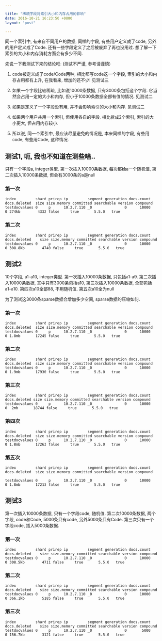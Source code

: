 ```yaml
---

title: "稀疏字段对索引大小和内存占用的影响"
date: 2016-10-21 16:23:50 +0800
layout: "post"

---
```


同一个索引中, 有来自不同用户的数据, 同样的字段, 有些用户定义成了code, 另外的用户定义成了Code. 还有一些字段定义了之后被废弃了再也没用过. 想了解一下索引的大小和内存消耗方面会有多少不同.

先说一下我测试下来的结论吧: (测试不严谨, 参考请谨慎)

1. code被定义成了code/Code两种, 相比都写code这一个字段, 索引的大小和内存占用都有上升, 在我看来, 增加的还不少!  见测试三

2. 如果一个字段比较稀疏, 比如说10000条数据, 只有3000条包括这个字段. 它当然会占用一定的大小和内存, 但小于10000条数据全部有值的情况.  见测试二

3. 如果是定义了一个字段没有用, 并不会影响索引的大小和内存.  见测试二

4. 如果两个用户共用一个索引, 但使用各自的字段. 相比拆成2个索引, 索引的大小更大, 但占用内存较小.

99. 所以说, 同一个索引中, 最应该尽量避免的情况是, 本来同样的字段, 有些用code, 有些用Code, 这种情况.

## 测试1, 呃, 我也不知道在测些啥.. 
只有一个字段a, integer类型. 第一次插入10000条数据, 每次都给a一个随机值, 第二次插入10000条数据, 但会有3000条的a是null

### 第一次

    index         shard prirep ip         segment generation docs.count docs.deleted  size size.memory committed searchable version compound     
    testdocvalues 0     p      10.2.7.110 _0               0      10000            0 274kb        4332 false     true       5.5.0   true     


### 第二次

    index         shard prirep ip         segment generation docs.count docs.deleted    size size.memory committed searchable version compound     
    testdocvalues 0     p      10.2.7.110 _0               0      10000            0 308.8kb        4740 false     true       5.5.0   true     


## 测试2

10个字段, a1-a10, integer类型. 第一次插入10000条数据, 只包括a1-a9. 第二次插入10000条数据, 其中只有3000条包括a10, 第三次插入10000条数据, 全部包括a1-a10. 第四次a10全部88, 不用随机值. 第五次a10全为null

为了测试这3000条sparse数据会增加多少空间, sparse数据的压缩如何.

### 第一次
    index         shard prirep ip         segment generation docs.count docs.deleted  size size.memory committed searchable version compound     
    testdocvalues 0     p      10.2.7.110 _0               0      10000            0 1.8mb       17245 false     true       5.5.0   true     


### 第二次
    index         shard prirep ip         segment generation docs.count docs.deleted  size size.memory committed searchable version compound   
    testdocvalues 0     p      10.2.7.110 _0               0      10000            0 1.9mb       17930 false     true       5.5.0   true     


### 第三次
    index         shard prirep ip         segment generation docs.count docs.deleted size size.memory committed searchable version compound   
    testdocvalues 0     p      10.2.7.110 _0               0      10000            0  2mb       18744 false     true       5.5.0   true     

### 第四次
    index         shard prirep ip         segment generation docs.count docs.deleted  size size.memory committed searchable version compound   
    testdocvalues 0     p      10.2.7.110 _0               0      10000            0 1.8mb       17263 false     true       5.5.0   true     

### 第五次
    index         shard prirep ip         segment generation docs.count docs.deleted  size size.memory committed searchable version compound   

    testdocvalues 0     p      10.2.7.110 _0               0      10000            0 1.8mb       17213 false     true       5.5.0   true     



## 测试3
第一次插入10000条数据, 只有一个字段code, 随机值. 第二次10000条数据, 两个字段, code和Code, 5000条只有code, 另外5000条只有Code. 第三次只有一个字段code, 插入5000条数据.


### 第一次
    index         shard prirep ip         segment generation docs.count docs.deleted    size size.memory committed searchable version compound   
    testdocvalues 0     p      10.2.7.110 _0               0      10000            0 308.5kb        4711 false     true       5.5.0   true     

### 第二次
    index         shard prirep ip         segment generation docs.count docs.deleted    size size.memory committed searchable version compound   
    testdocvalues 0     p      10.2.7.110 _0               0      10000            0 366.1kb        5185 false     true       5.5.0   true     

### 第三次
    index         shard prirep ip         segment generation docs.count docs.deleted    size size.memory committed searchable version compound 
    testdocvalues 0     p      10.2.7.110 _0               0       5000            0 156.7kb        3121 false     true       5.5.0   true     

